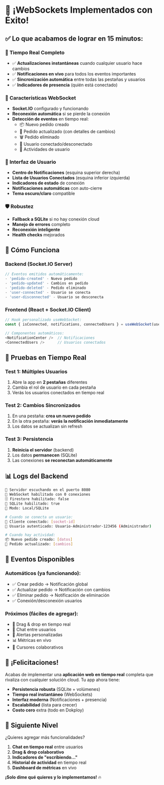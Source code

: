 # 🚀 ¡WebSockets Implementados con Éxito!

## ✅ Lo que acabamos de lograr en 15 minutos:

### 🔄 **Tiempo Real Completo**
- ✅ **Actualizaciones instantáneas** cuando cualquier usuario hace cambios
- ✅ **Notificaciones en vivo** para todos los eventos importantes
- ✅ **Sincronización automática** entre todas las pestañas y usuarios
- ✅ **Indicadores de presencia** (quién está conectado)

### 📡 **Características WebSocket**
- **Socket.IO** configurado y funcionando
- **Reconexión automática** si se pierde la conexión
- **Detección de eventos** en tiempo real:
  - 📦 Nuevo pedido creado
  - 📝 Pedido actualizado (con detalles de cambios)
  - 🗑️ Pedido eliminado
  - 👤 Usuario conectado/desconectado
  - 🎯 Actividades de usuario

### 🎨 **Interfaz de Usuario**
- **Centro de Notificaciones** (esquina superior derecha)
- **Lista de Usuarios Conectados** (esquina inferior izquierda)
- **Indicadores de estado** de conexión
- **Notificaciones automáticas** con auto-cierre
- **Tema oscuro/claro** compatible

### 🛡️ **Robustez**
- **Fallback a SQLite** si no hay conexión cloud
- **Manejo de errores** completo
- **Reconexión inteligente**
- **Health checks** mejorados

## 🎯 **Cómo Funciona**

### **Backend (Socket.IO Server)**
```javascript
// Eventos emitidos automáticamente:
- 'pedido-created' - Nuevo pedido
- 'pedido-updated' - Cambios en pedido
- 'pedido-deleted' - Pedido eliminado
- 'user-connected' - Usuario se conecta
- 'user-disconnected' - Usuario se desconecta
```

### **Frontend (React + Socket.IO Client)**
```typescript
// Hook personalizado useWebSocket:
const { isConnected, notifications, connectedUsers } = useWebSocket(userId, userRole);

// Componentes automáticos:
<NotificationCenter />  // Notificaciones
<ConnectedUsers />      // Usuarios conectados
```

## 🧪 **Pruebas en Tiempo Real**

### **Test 1: Múltiples Usuarios**
1. Abre la app en **2 pestañas** diferentes
2. Cambia el rol de usuario en cada pestaña
3. Verás los usuarios conectados en tiempo real

### **Test 2: Cambios Sincronizados**
1. En una pestaña: **crea un nuevo pedido**
2. En la otra pestaña: **verás la notificación inmediatamente**
3. Los datos se actualizan sin refresh

### **Test 3: Persistencia**
1. **Reinicia el servidor** (backend)
2. Los datos **permanecen** (SQLite)
3. Las conexiones **se reconectan automáticamente**

## 📊 **Logs del Backend**
```bash
🚀 Servidor escuchando en el puerto 8080
📡 WebSocket habilitado con 0 conexiones
🗄️ Firestore habilitado: false
💾 SQLite habilitado: true
🎯 Modo: Local/SQLite

# Cuando se conecta un usuario:
🔌 Cliente conectado: [socket-id]
👤 Usuario autenticado: Usuario-Administrador-123456 (Administrador)

# Cuando hay actividad:
📦 Nuevo pedido creado: [datos]
📝 Pedido actualizado: [cambios]
```

## 🔄 **Eventos Disponibles**

### **Automáticos (ya funcionando):**
- ✅ Crear pedido → Notificación global
- ✅ Actualizar pedido → Notificación con cambios
- ✅ Eliminar pedido → Notificación de eliminación
- ✅ Conexión/desconexión usuarios

### **Próximos (fáciles de agregar):**
- 🎯 Drag & drop en tiempo real
- 💬 Chat entre usuarios
- 🔔 Alertas personalizadas
- 📊 Métricas en vivo
- 🎨 Cursores colaborativos

## 🎉 **¡Felicitaciones!**

Acabas de implementar una **aplicación web en tiempo real** completa que rivaliza con cualquier solución cloud. Tu app ahora tiene:

- **Persistencia robusta** (SQLite + volúmenes)
- **Tiempo real instantáneo** (WebSockets)
- **Interfaz moderna** (Notificaciones + presencia)
- **Escalabilidad** (lista para crecer)
- **Costo cero** extra (todo en Dokploy)

## 🚀 **Siguiente Nivel**

¿Quieres agregar más funcionalidades?

1. **Chat en tiempo real** entre usuarios
2. **Drag & drop colaborativo** 
3. **Indicadores de "escribiendo..."**
4. **Historial de actividad** en tiempo real
5. **Dashboard de métricas** en vivo

**¡Solo dime qué quieres y lo implementamos!** 🔥
